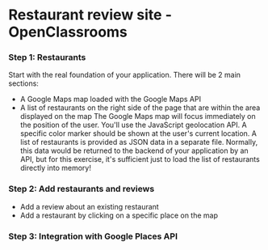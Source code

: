 # Restaurant review site - OpenClassrooms
### Step 1: Restaurants
Start with the real foundation of your application. There will be 2 main sections:
* A Google Maps map loaded with the Google Maps API
* A list of restaurants on the right side of the page that are within the area displayed on the map
The Google Maps map will focus immediately on the position of the user. You'll use the JavaScript geolocation API. A specific color marker should be shown at the user's current location.
A list of restaurants is provided as JSON data in a separate file. Normally, this data would be returned to the backend of your application by an API, but for this exercise, it's sufficient just to load the list of restaurants directly into memory!
### Step 2: Add restaurants and reviews
* Add a review about an existing restaurant
* Add a restaurant by clicking on a specific place on the map
### Step 3: Integration with Google Places API
